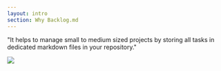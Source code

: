 ```yaml
---
layout: intro
section: Why Backlog.md
---
```


"It helps to manage small to medium sized projects
by storing all tasks in dedicated markdown files in your repository."

<div class="flex items-center justify-center">
    <img class="w-80" src="/backlog.1.2.jpg">
</div>
